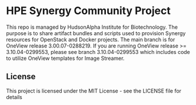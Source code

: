 # HPE Synergy Community Project

This repo is managed by HudsonAlpha Institute for Biotechnology.  The purpose is to share artifact bundles and scripts used to provision Synergy resources for OpenStack and Docker projects.  The main branch is for OneView release 3.00.07-0288219. If you are running OneView release >= 3.10.04-0299553, please see branch 3.10.04-0299553 which includes code to utilize OneView templates for Image Streamer.
  
## License

This project is licensed under the MIT License - see the LICENSE file for details
